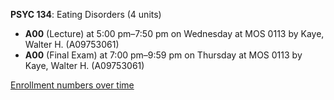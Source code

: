 **PSYC 134**: Eating Disorders (4 units)

- **A00** (Lecture) at 5:00 pm–7:50 pm on Wednesday at MOS 0113 by Kaye, Walter H. (A09753061)
- **A00** (Final Exam) at 7:00 pm–9:59 pm on Thursday at MOS 0113 by Kaye, Walter H. (A09753061)

[Enrollment numbers over time](./PSYC134.tsv)

